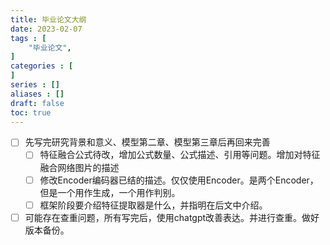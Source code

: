 ```yaml
---
title: 毕业论文大纲
date: 2023-02-07
tags : [
	"毕业论文",
]
categories : [
]
series : []
aliases : []
draft: false
toc: true
---
```



- [ ] 先写完研究背景和意义、模型第二章、模型第三章后再回来完善
	- [ ] 特征融合公式待改，增加公式数量、公式描述、引用等问题。增加对特征融合网络图片的描述
	- [ ] 修改Encoder编码器已结的描述。仅仅使用Encoder。是两个Encoder，但是一个用作生成，一个用作判别。
	- [ ] 框架阶段要介绍特征提取器是什么，并指明在后文中介绍。
- [ ] 可能存在查重问题，所有写完后，使用chatgpt改善表达。并进行查重。做好版本备份。
